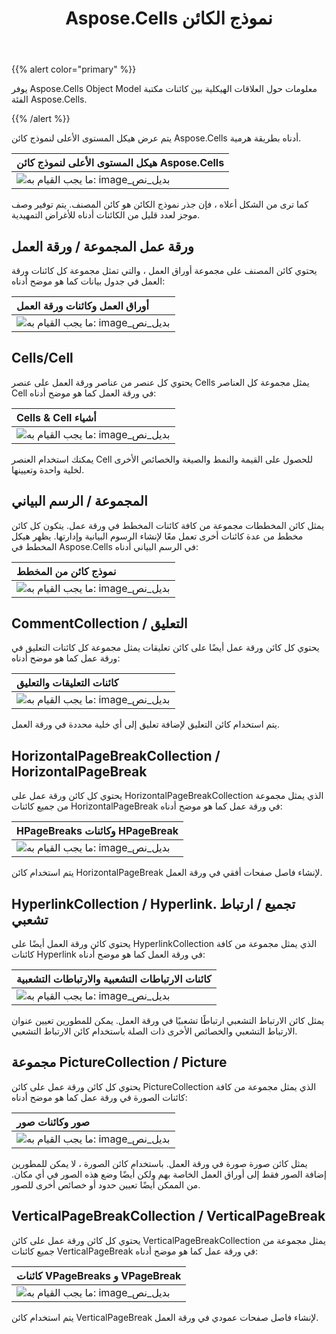 ﻿---
title: Aspose.Cells نموذج الكائن
type: docs
weight: 20
url: /ar/net/aspose-cells-object-model/
---
{{% alert color="primary" %}} 

 يوفر Aspose.Cells Object Model معلومات حول العلاقات الهيكلية بين كائنات مكتبة الفئة Aspose.Cells.

{{% /alert %}} 

يتم عرض هيكل المستوى الأعلى لنموذج كائن Aspose.Cells أدناه بطريقة هرمية.

|**هيكل المستوى الأعلى لنموذج كائن Aspose.Cells**|
|:- |
|![ما يجب القيام به: image_بديل_نص](aspose-cells-object-model_1.png)|
كما ترى من الشكل أعلاه ، فإن جذر نموذج الكائن هو كائن المصنف. يتم توفير وصف موجز لعدد قليل من الكائنات أدناه للأغراض التمهيدية.
## **ورقة عمل المجموعة / ورقة العمل**
يحتوي كائن المصنف على مجموعة أوراق العمل ، والتي تمثل مجموعة كل كائنات ورقة العمل في جدول بيانات كما هو موضح أدناه:

|**أوراق العمل وكائنات ورقة العمل**|
|:- |
|![ما يجب القيام به: image_بديل_نص](aspose-cells-object-model_2.png)|
## **Cells/Cell**
يحتوي كل عنصر من عناصر ورقة العمل على عنصر Cells يمثل مجموعة كل العناصر Cell في ورقة العمل كما هو موضح أدناه:

|**Cells & Cell أشياء**|
|:- |
|![ما يجب القيام به: image_بديل_نص](aspose-cells-object-model_3.png)|
يمكنك استخدام العنصر Cell للحصول على القيمة والنمط والصيغة والخصائص الأخرى لخلية واحدة وتعيينها.
## **المجموعة / الرسم البياني**
يمثل كائن المخططات مجموعة من كافة كائنات المخطط في ورقة عمل. يتكون كل كائن مخطط من عدة كائنات أخرى تعمل معًا لإنشاء الرسوم البيانية وإدارتها. يظهر هيكل المخطط في Aspose.Cells في الرسم البياني أدناه:

|**نموذج كائن من المخطط**|
|:- |
|![ما يجب القيام به: image_بديل_نص](aspose-cells-object-model_4.png)|
## **CommentCollection / التعليق**
يحتوي كل كائن ورقة عمل أيضًا على كائن تعليقات يمثل مجموعة كل كائنات التعليق في ورقة عمل كما هو موضح أدناه:

|**كائنات التعليقات والتعليق**|
|:- |
|![ما يجب القيام به: image_بديل_نص](aspose-cells-object-model_5.png)|
يتم استخدام كائن التعليق لإضافة تعليق إلى أي خلية محددة في ورقة العمل.
## **HorizontalPageBreakCollection / HorizontalPageBreak**
يحتوي كل كائن ورقة عمل على HorizontalPageBreakCollection الذي يمثل مجموعة من جميع كائنات HorizontalPageBreak في ورقة عمل كما هو موضح أدناه:

|**HPageBreaks وكائنات HPageBreak**|
|:- |
|![ما يجب القيام به: image_بديل_نص](aspose-cells-object-model_6.png)|
يتم استخدام كائن HorizontalPageBreak لإنشاء فاصل صفحات أفقي في ورقة العمل.
## **HyperlinkCollection / Hyperlink. تجميع / ارتباط تشعبي**
يحتوي كائن ورقة العمل أيضًا على HyperlinkCollection الذي يمثل مجموعة من كافة كائنات Hyperlink في ورقة العمل كما هو موضح أدناه:

|**كائنات الارتباطات التشعبية والارتباطات التشعبية**|
|:- |
|![ما يجب القيام به: image_بديل_نص](aspose-cells-object-model_7.png)|
يمثل كائن الارتباط التشعبي ارتباطًا تشعبيًا في ورقة العمل. يمكن للمطورين تعيين عنوان الارتباط التشعبي والخصائص الأخرى ذات الصلة باستخدام كائن الارتباط التشعبي.
## **مجموعة PictureCollection / Picture**
يحتوي كل كائن ورقة عمل على كائن PictureCollection الذي يمثل مجموعة من كافة كائنات الصورة في ورقة عمل كما هو موضح أدناه:

|**صور وكائنات صور**|
|:- |
|![ما يجب القيام به: image_بديل_نص](aspose-cells-object-model_8.png)|
يمثل كائن صورة صورة في ورقة العمل. باستخدام كائن الصورة ، لا يمكن للمطورين إضافة الصور فقط إلى أوراق العمل الخاصة بهم ولكن أيضًا وضع هذه الصور في أي مكان. من الممكن أيضًا تعيين حدود أو خصائص أخرى للصور.
## **VerticalPageBreakCollection / VerticalPageBreak**
يحتوي كل كائن ورقة عمل على كائن VerticalPageBreakCollection يمثل مجموعة من جميع كائنات VerticalPageBreak في ورقة عمل كما هو موضح أدناه:

|**كائنات VPageBreaks و VPageBreak**|
|:- |
|![ما يجب القيام به: image_بديل_نص](aspose-cells-object-model_9.png)|
يتم استخدام كائن VerticalPageBreak لإنشاء فاصل صفحات عمودي في ورقة العمل.
